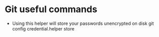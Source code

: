 # Git useful commands

- Using this helper will store your passwords unencrypted on disk
git config credential.helper store
